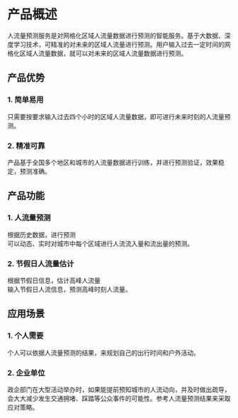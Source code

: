 # 产品概述
人流量预测服务是对网格化区域人流量数据进行预测的智能服务。基于大数据、深度学习技术，可精准的对未来的区域人流量进行预测。用户输入过去一定时间的网格化区域人流量数据，就可以对未来的区域人流量数据进行预测。<br>
## 产品优势
### 1.	简单易用
只需要按要求输入过去四个小时的区域人流量数据，即可进行未来时刻的人流量预测。<br>
### 2.	精准可靠
产品基于全国多个地区和城市的人流量数据进行训练，并进行预测验证，效果稳定，预测准确。<br>

## 产品功能
### 1.	人流量预测
根据历史数据，进行预测<br>
可以动态、实时对城市中每个区域进行人流流入量和流出量的预测。<br>
### 2.	节假日人流量估计
根据节假日信息，估计高峰人流量<br>
输入节假日人流信息，预测高峰时刻人流量。<br>

## 应用场景
### 1. 个人需要
个人可以依据人流量预测的结果，来规划自己的出行时间和户外活动。<br>

### 2. 企业单位
政企部门在大型活动举办时，如果能提前预知城市的人流动向，并及时做出疏导，会大大减少发生交通拥堵、踩踏等公众事件的可能性。参考人流量预测结果来采取应对策略。<br>
